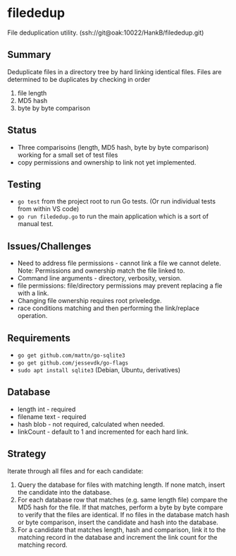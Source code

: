 # filededup

File deduplication utility. (ssh://git@oak:10022/HankB/filededup.git)

## Summary

Deduplicate files in a directory tree by hard linking identical files. Files
are determined to be duplicates by checking in order

1. file length
1. MD5 hash
1. byte by byte comparison

## Status

* Three comparisoins (length, MD5 hash, byte by byte comparison) working for a small set of test files
* copy permissions and ownership to link not yet implemented.

## Testing

* `go test` from the project root to run Go tests. (Or run individual tests from within VS code)
* `go run filededup.go` to run the main application which is a sort of manual test.


## Issues/Challenges

* Need to address file permissions - cannot link a file we cannot delete. Note: Permissions and ownership match the file linked to.
* Command line arguments - directory, verbosity, version.
* file permissions: file/directory permissions may prevent replacing a fle with a link. 
* Changing file ownership requires root priveledge.
* race conditions matching and then performing the link/replace operation.

## Requirements

* `go get github.com/mattn/go-sqlite3`
* `go get github.com/jessevdk/go-flags`
* `sudo apt install sqlite3` (Debian, Ubuntu, derivatives)

## Database

* length int - required
* filename text - required
* hash blob - not required, calculated when needed.
* linkCount - default to 1 and incremented for each hard link.

## Strategy

Iterate through all files and for each candidate:

1. Query the database for files with matching length. If none match, insert the candidate into the database.
1. For each database row that matches (e.g. same length file) compare the MD5 hash for the file. If that matches, perform a byte by byte compare to verify that the files are identical. If no files in the database match hash or byte comparison, insert the candidate and hash into the database.
1. For a candidate that matches length, hash and comparison, link it to the matching record in the database and increment the link count for the matching record.